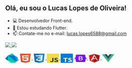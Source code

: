  <h2>Olá, eu sou o Lucas Lopes de Oliveira!</h2>
 
- 💻 Desenvolvedor Front-end.
- 🌱 Estou estudando Flutter.
- 📫 Contate-me no e-mail: lucas.lopes6588@gmail.com

 <div>
  <a href="https://github.com/Lucas-Olv">
  <img height="160em" src="https://github-readme-stats.vercel.app/api?username=Lucas-Olv&show_icons=true&theme=flag-india&include_all_commits=true&count_private=true"/>
  <img height="160em" src="https://github-readme-stats.vercel.app/api/top-langs/?username=Lucas-Olv&layout=compact&langs_count=10&theme=flag-india"/>
</div>
<div style="display: inline_block;">
 <br>
 
 <img align="center" alt="Lucas-Dart" height="30" width="40" src="https://github.com/devicons/devicon/blob/master/icons/dart/dart-original.svg">
 <img align="center" alt="Lucas-HTML" height="30" width="40" src="https://github.com/devicons/devicon/blob/master/icons/html5/html5-original.svg">
 <img align="center" alt="Lucas-CSS" height="30" width="40" src="https://github.com/devicons/devicon/blob/master/icons/css3/css3-original.svg">
 <img align="center" alt="Lucas-JS" height="30" width="40" src="https://github.com/devicons/devicon/blob/master/icons/javascript/javascript-original.svg">
 <img align="center" alt="Lucas-TS" height="30" width="40" src="https://github.com/devicons/devicon/blob/master/icons/typescript/typescript-original.svg">
 <img align="center" alt="Lucas-bootstrap" height="30" width="40" src="https://github.com/devicons/devicon/blob/master/icons/bootstrap/bootstrap-original.svg">
 <img align="center" alt="Lucas-Angular" height="30" width="40" src="https://github.com/devicons/devicon/blob/master/icons/angularjs/angularjs-original.svg">
 <img align="center" alt="Lucas-vuejs" height="30" width="40" src="https://github.com/devicons/devicon/blob/master/icons/vuejs/vuejs-original.svg">
 
 </div>

 <!---
Lucas-Olv/Lucas-Olv is a ✨ special ✨ repository because its `README.md` (this file) appears on your GitHub profile.
You can click the Preview link to take a look at your changes.
--->
